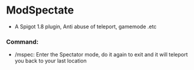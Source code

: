# ModSpectate
- A Spigot 1.8 plugin, Anti abuse of teleport, gamemode .etc

### Command:
- /mspec: Enter the Spectator mode, do it again to exit and it will teleport you back to your last location
